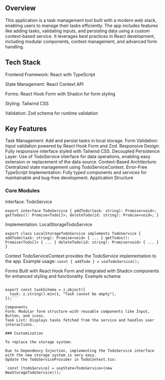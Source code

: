 ## Overview

This application is a task management tool built with a modern web stack, enabling users to manage their tasks efficiently. The app includes features like adding tasks, validating inputs, and persisting data using a custom context-based service. It leverages best practices in React development, including modular components, context management, and advanced form handling.

## Tech Stack

Frontend Framework: React with TypeScript

State Management: React Context API

Forms: React Hook Form with Shadcn for form styling

Styling: Tailwind CSS

Validation: Zod schema for runtime validation

## Key Features

Task Management: Add and persist tasks in local storage.
Form Validation: Input validation powered by React Hook Form and Zod.
Responsive Design: Fully responsive interface styled with Tailwind CSS.
Decoupled Persistence Layer: Use of TodoService interface for data operations, enabling easy extension or replacement of the data source.
Context-Based Architecture: Centralized state management using TodoServiceContext.
Error-Free TypeScript Implementation: Fully typed components and services for maintainable and bug-free development.
Application Structure

### Core Modules

Interface: TodoService

`export interface TodoService {
addTodo(task: string): Promise<void>;
getTodos(): Promise<Todo[]>;
deleteTodo(id: string): Promise<void>;
}`

Implementation: LocalStorageTodoService

`export class LocalStorageTodoService implements TodoService {
  addTodo(task: string): Promise<void> { ... }
  getTodos(): Promise<Todo[]> { ... }
  deleteTodo(id: string): Promise<void> { ... }
}`

Context
TodoServiceContext provides the TodoService implementation to the app.
Example usage:
`const { addTodo } = useTodoService();`

Forms
Built with React Hook Form and integrated with Shadcn components for enhanced styling and functionality.
Example schema:

````import * as z from "zod";

export const taskSchema = z.object({
  task: z.string().min(1, "Task cannot be empty"),
});```

Components
Form: Modular form structure with reusable components like Input, Button, and icons.
Task List: Displays tasks fetched from the service and handles user interactions.

### Customization

To replace the storage system:

Due to Dependency Injection, implementing the TodoService interface with the new storage system is very easy.
Update the TodoServiceProvider in TodoContext.tsx:

`const [todoService] = useState<TodoService>(new NewStorageTodoService());`
````
